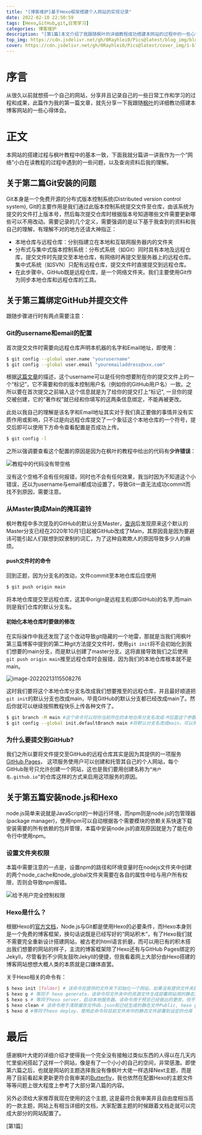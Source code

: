```yaml
---
title: "[博客维护]基于Hexo框架搭建个人网站的实现记录"
date: 2022-02-10 22:50:59
tags: [Hexo,GitHub,git,日常学习]
categories: 博客维护
description: "[第1篇]本文介绍了我跟随枫叶的详细教程成功搭建本网站的过程中的一些心得以及需要注意的点。"
top_img: https://cdn.jsdelivr.net/gh/0Rayhlei0/Pics@latest/blog_img/blog.jpg
cover: https://cdn.jsdelivr.net/gh/0Rayhlei0/Pics@latest/cover_img/1-blogsetupnotes.jpg
---
```


# 序言

从很久以前就想搭一个自己的网站，分享并且记录自己的一些日常工作和学习的过程和成果，此篇作为我的第一篇文章，就先分享一下我跟随[枫叶][1]的详细教功搭建本博客网站的一些心得体会。

# 正文

本网站的搭建过程与枫叶教程中的基本一致，下面我就分篇讲一讲我作为一个“网络”小白在读教程的过程中遇到的一些问题，以及查询资料后我的理解。

## 关于第二篇Git安装的问题

Git本身是一个免费开源的分布式版本控制系统(Distributed version control system), Git的主要作用是我们通过此版本控制系统提交文件至仓库，由该系统为提交的文件打上版本号，然后每次提交仓库时根据版本号知道哪些文件需要更新哪些可以不用改动。需要记录的几个定义，需要强调的是以下基于我查到的资料和我自己的理解，有理解不对的地方还请大神指正：

- 本地仓库与远程仓库：分别指建立在本地和互联网服务器内的文件夹
- 分布式与集中式版本控制系统：分布式系统（如Git）同时具有本地及远程仓库，提交文件时先提交至本地仓库，有网络时再提交至服务器上的远程仓库。集中式系统（如SVN）只配有远程仓库，提交文件时直接提交到远程仓库。
- 在此步骤中，GitHub既是远程仓库，是一个网络文件夹。我们主要使用Git作为同步本地仓库和远程仓库的工具。

## 关于第三篇绑定GitHub并提交文件

跟随步骤进行时有两点需要注意：

### Git的username和email的配置

首次提交文件时需要向远程仓库声明本机器的名字和Email地址，即使用：

```bash
$ git config --global user.name "yourusername"
$ git config --global user.email "youremailaddress@xxx.com"
```

根据[这篇文章][2]的描述，这个username可以是任何你想要附在你的提交文件上的一个“标记”，它不需要和你的版本控制用户名（例如你的GitHub用户名）一致。之所以要在首次提交之前输入这个信息就是为了给你的提交打上“标记", 一旦你的提交被创建，它的“著作权”就已经和你填写的这两条信息绑定，不能再被更改。

此处以我自己的理解是该名字和Email地址其实对于我们真正要做的事情并没有实质作用或影响，只不过是向远程仓库提交了一个象征这个本地仓库的一个符号，提交后即可以使用下方命令查看配置是否成功上传。

```bash
$ git config -l
```

之所以强调要查看这个配置的原因是因为在枫叶的教程中给出的代码有**少许错误**：

![教程中的代码没有带空格](https://cdn.jsdelivr.net/gh/0Rayhlei0/Pics/post_img/image-20220210235741955.png)

没有这个空格不会有任何报错，同时也不会有任何效果，我当时因为不知道这个小错误，还以为username与email都成功设置了，导致Git一直无法成功commit而找不到原因，需要注意。

### 从Master换成Main的掩耳盗铃

枫叶教程中多次提及的GitHub的默认分支Master，[查询][3]后发现原来这个默认的Master分支已经在2020年10月1日起被GitHub改成了Main，其原因竟是因为要避讳可能引起人们联想到奴隶制的词汇，为了这种自欺欺人的原因导致多少人的麻烦。

#### push文件时的命令

回到正题，因为分支名的改动，文件commit至本地仓库后应使用

```bash
$ git push origin main
```

将本地仓库提交至远程仓库，这其中origin是远程主机(即GitHub)的名字,而main则是我们仓库的默认分支名。

#### 初始化本地仓库时要做的修改

在实际操作中我还发现了这个改动导致git隐藏的一个地雷，那就是当我们用枫叶第三篇博客中提到的第二种git方法提交文件时，使用`git init`将不会初始化到我们想要的main分支，而是默认创建了master分支。这将直接导致我们之后使用`git push origin main`推至远程仓库时会报错，因为我们的本地仓库根本就不是main。

![image-20220213115508276](https://cdn.jsdelivr.net/gh/0Rayhlei0/Pics/post_img/image-20220213115508276.png)

这时我们要将这个本地仓库分支名改成我们想要推至的远程仓库，并且最好顺道把`git init`的默认分支也改成main，毕竟GitHub的默认分支都已经改成main了。然后你就可以继续按照教程快乐上传各种文件了。

```bash
$ git branch -M main #这个命令可以将你当前所在的本地仓库分支名改成-M后面这个参数"main"
$ git config --global init.defaultBranch main #将默认分支名改成main，可以用git config -l查看是否更改成功
```

### 为什么要提交到GitHub?

我们之所以要将文件提交至GitHub的远程仓库其实是因为其提供的一项服务[GitHub Pages][4]， 这项服务使用户可以创建和托管其自己的个人网站，每个GitHub账号只允许创建一个网站，这也是我们要用创建名称为`“用户名.github.io”`的仓库这样的方式来启用这项服务的原因。

## 关于第五篇安装node.js和Hexo

node.js简单来说就是JavaScript的一种运行环境，而npm则是node.js的包管理器 (package manager)，使用npm可以自动根据各个需要模块的依赖关系快速下载安装需要的所有依赖的包并管理，本篇中安装node.js的直观原因就是为了能在命令行中使用npm。

### 设置文件夹权限

本篇中需要注意的一点是，设置npm的路径和环境变量时在nodejs文件夹中创建的两个node_cache和node_global文件夹需要在各自的属性中给与用户所有权限，否则会导致npm报错。

![给予用户完全控制权限](https://cdn.jsdelivr.net/gh/0Rayhlei0/Pics/post_img/image-20220211002517309.png)

### Hexo是什么？

根据Hexo的[官方文档][5]，Node.js与Git都是使用Hexo的必要条件，而Hexo本身则是一个免费的博客框架，换句话说既是已经写好的“网站积木”，有了Hexo我们就不需要完全重新设计搭建网站，被古老的html语言折磨，而可以用已有的积木搭出我们想要的网站的样子，主流的博客框架除了Hexo还有与GitHub Pages绑定的Jekyll，尽管看到不少网友鼓吹Jekyll的便捷，但我看着网上大部分由Hexo搭建的博客网站想想大概人类的本质就是口嫌体直罢。

关于Hexo相关的命令有：

```bash
$ hexo init [folder] # 该命令在提供的文件夹下初始化一个网站，如果没有提供文件夹路径则在当前路径初始化。完成导入hexo-starter到目标文件夹并安装依赖包。
$ hexo g # 等同于 hexo generate，该命令将文件夹中的资源文件生成部署网站用的静态文件，这也是我们刚刚提到的Hexo最重要的作用，将积木搭成城堡的一步。
$ hexo s # 等同于hexo server，启动本地服务器。该命令用于预览已经做出的更改，但不会推送至远程仓库部署，使用该命令不需要hexo g即可默认从http://localhost:4000/本地预览网站的样子。
$ hexo clean # 该命令用于清除缓存文件db.json和已经生成的静态文件Public, hexo g之前最好先运行此命令以免造成generate的文件出现难以预估的问题。
$ hexo d #等同于hexo deploy，使用此命令将目前文件夹中的静态文件部署到设定的仓库（网站）。
```

# 最后

感谢枫叶大佬的详细介绍才使得我一个完全没有接触过类似东西的人得以在几天内忙里偷闲搭起了这样一个网站，像是有了一个小小的自己的空间，非常感激。即使第六篇之后，也就是网站的主题选择我没有像枫叶大佬一样选择Next主题，而是用了目前看起来更新更符合我审美的[Butterfly][6]，我也依然在配置Hexo的主题文件等等问题上很大程度上参考了大部分第八篇的内容。

另外必须给大家推荐我现在使用的这个主题, 这是最符合我审美并且自由度相当高的一款主题，网站上有相当详细的文档，大家配置主题的时候跟着文档走就可以完成大部分的网站配置了。

[第1篇]

[1]: https://zhuanlan.zhihu.com/p/102592286?tdsourcetag=s_pctim_aiomsg	"从零开始搭建个人博客（超详细)"
[2]: https://careerkarma.com/blog/git-config/	"How to Set Up Git Using git config"
[3]: https://blog.csdn.net/j3T9Z7H/article/details/108898310	"今天开始，GitHub将启用main作为默认分支名，master将成为历史！"
[4]: https://docs.github.com/en/pages	"GitHub Pages Documentation"
[5]: https://hexo.io/docs/	"Hexo Documentation"
[6]: https://butterfly.js.org/	"Butterfly Documentation"
